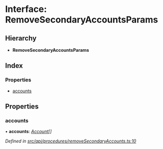 # Interface: RemoveSecondaryAccountsParams

## Hierarchy

* **RemoveSecondaryAccountsParams**

## Index

### Properties

* [accounts](removesecondaryaccountsparams.md#accounts)

## Properties

###  accounts

• **accounts**: *[Account](../classes/account.md)[]*

*Defined in [src/api/procedures/removeSecondaryAccounts.ts:10](https://github.com/PolymathNetwork/polymesh-sdk/blob/38ee8078/src/api/procedures/removeSecondaryAccounts.ts#L10)*
